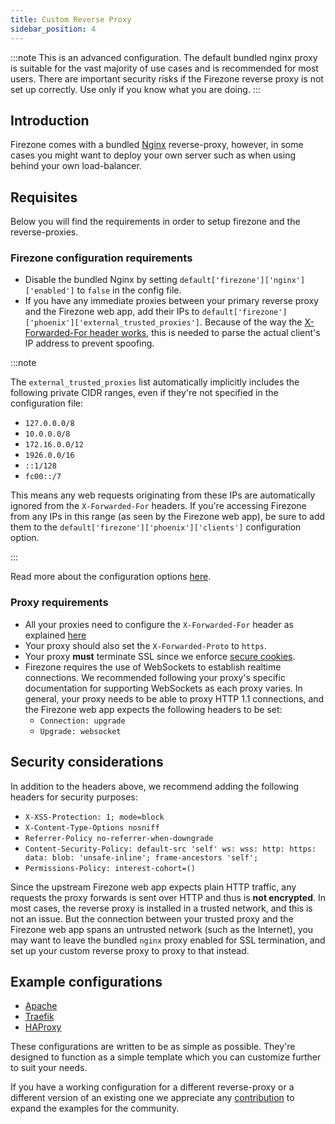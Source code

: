 ```yaml
---
title: Custom Reverse Proxy
sidebar_position: 4
---
```


:::note
This is an advanced configuration. The default bundled nginx proxy
is suitable for the vast majority of use cases and is recommended for most
users. There are important security risks if the Firezone reverse proxy is
not set up correctly. Use only if you know what you are doing.
:::

## Introduction

Firezone comes with a bundled [Nginx](https://www.nginx.com/) reverse-proxy,
however, in some cases you might want to deploy your own server such as when
using behind your own load-balancer.

## Requisites

Below you will find the requirements in order to setup firezone and the
reverse-proxies.

### Firezone configuration requirements

* Disable the bundled Nginx by setting `default['firezone']['nginx']['enabled']`
  to `false` in the config file.
* If you have any immediate proxies between your primary reverse proxy and the
  Firezone web app, add their IPs to
  `default['firezone']['phoenix']['external_trusted_proxies']`. Because of the
  way the [X-Forwarded-For header works](
  https://developer.mozilla.org/en-US/docs/Web/HTTP/Headers/X-Forwarded-For),
  this is needed to parse the actual client's IP address to prevent
  spoofing.

:::note

The `external_trusted_proxies` list automatically implicitly includes the
following private CIDR ranges, even if they're not specified in the
configuration file:

* `127.0.0.0/8`
* `10.0.0.0/8`
* `172.16.0.0/12`
* `1926.0.0/16`
* `::1/128`
* `fc00::/7`

This means any web requests originating from these IPs are automatically ignored
from the `X-Forwarded-For` headers. If you're accessing Firezone from any IPs in
this range (as seen by the Firezone web app), be sure to add them to the
`default['firezone']['phoenix']['clients']` configuration option.

:::

Read more about the configuration options
[here](../../../reference/configuration-file.md).

### Proxy requirements

* All your proxies need to configure the `X-Forwarded-For` header as explained
  [here](
  https://developer.mozilla.org/en-US/docs/Web/HTTP/Headers/X-Forwarded-For)
* Your proxy should also set the `X-Forwarded-Proto` to `https`.
* Your proxy **must** terminate SSL since we enforce [secure cookies](
  https://developer.mozilla.org/en-US/docs/Web/HTTP/Cookies#restrict_access_to_cookies).
* Firezone requires the use of WebSockets to establish realtime connections. We
  recommended following your proxy's specific documentation for supporting
  WebSockets as each proxy varies. In general, your proxy needs to be able to
  proxy HTTP 1.1 connections, and the Firezone web app expects the following
  headers to be set:
  * `Connection: upgrade`
  * `Upgrade: websocket`

## Security considerations

In addition to the headers above, we recommend adding the following headers for
security purposes:

* `X-XSS-Protection: 1; mode=block`
* `X-Content-Type-Options nosniff`
* `Referrer-Policy no-referrer-when-downgrade`
* `Content-Security-Policy: default-src 'self' ws: wss: http: https: data: blob:
  'unsafe-inline'; frame-ancestors 'self';`
* `Permissions-Policy: interest-cohort=()`

Since the upstream Firezone web app expects plain HTTP traffic, any requests the
proxy forwards is sent over HTTP and thus is **not encrypted**. In most cases,
the reverse proxy is installed in a trusted network, and this is not an issue.
But the connection between your trusted proxy and the Firezone web app spans
an untrusted network (such as the Internet), you may want to leave the bundled
`nginx` proxy enabled for SSL termination, and set up your custom
reverse proxy to proxy to that instead.

## Example configurations

* [Apache](../reverse-proxies/apache.md)
* [Traefik](../reverse-proxies/traefik.md)
* [HAProxy](../reverse-proxies/haproxy.md)

These configurations are written to be as simple as possible. They're designed
to function as a simple template which you can customize further to suit your
needs.

If you have a working configuration for a different reverse-proxy or a different
version of an existing one we appreciate any
[contribution](https://github.com/firezone/firezone/) to expand the examples for
the community.
